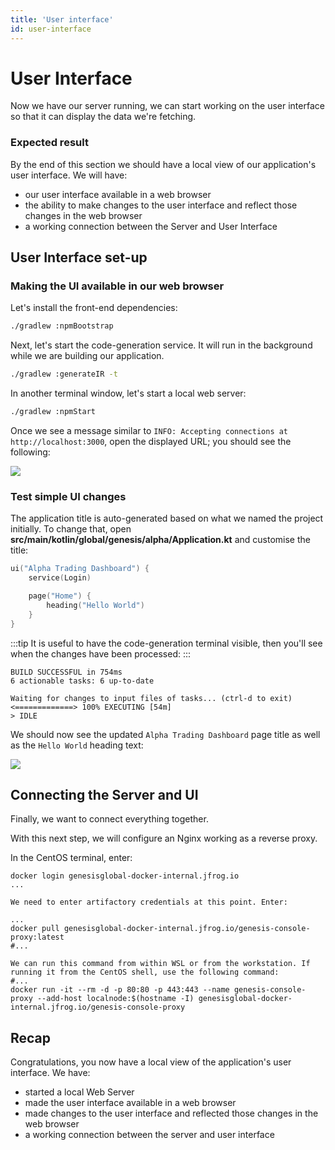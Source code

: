 ```yaml
---
title: 'User interface'
id: user-interface
---
```


# User Interface

Now we have our server running, we can start working on the user interface so that it can display the data we're fetching.

### Expected result

By the end of this section we should have a local view of our application's user interface. We will have:

- our user interface available in a web browser
- the ability to make changes to the user interface and reflect those changes in the web browser
- a working connection between the Server and User Interface

## User Interface set-up

### Making the UI available in our web browser

Let's install the front-end dependencies:

```sh
./gradlew :npmBootstrap
```

Next, let's start the code-generation service. It will run in the background while we are building our application.

```sh
./gradlew :generateIR -t
```

In another terminal window, let's start a local web server:

```sh
./gradlew :npmStart
```

Once we see a message similar to `INFO: Accepting connections at http://localhost:3000`, open the displayed URL; you should see the following:

![](/img/login-enabled.PNG)

### Test simple UI changes

The application title is auto-generated based on what we named the project initially. 
To change that, open **src/main/kotlin/global/genesis/alpha/Application.kt** and customise the title:

```kotlin
ui("Alpha Trading Dashboard") {
    service(Login)

    page("Home") {
        heading("Hello World")
    }
}
```
:::tip
It is useful to have the code-generation terminal visible, then you'll see when the changes have been processed:
:::

```shell
BUILD SUCCESSFUL in 754ms
6 actionable tasks: 6 up-to-date

Waiting for changes to input files of tasks... (ctrl-d to exit)
<=============> 100% EXECUTING [54m]
> IDLE

```

We should now see the updated `Alpha Trading Dashboard` page title as well as the `Hello World` heading text:

![](/img/gpl-seed-start-first-changes.png)

## Connecting the Server and UI

Finally, we want to connect everything together.  

With this next step, we will configure an Nginx working as a reverse proxy.

In the CentOS terminal, enter:

```shell
docker login genesisglobal-docker-internal.jfrog.io
...

We need to enter artifactory credentials at this point. Enter:

...
docker pull genesisglobal-docker-internal.jfrog.io/genesis-console-proxy:latest
#...

We can run this command from within WSL or from the workstation. If running it from the CentOS shell, use the following command:
#...
docker run -it --rm -d -p 80:80 -p 443:443 --name genesis-console-proxy --add-host localnode:$(hostname -I) genesisglobal-docker-internal.jfrog.io/genesis-console-proxy

```

## Recap

Congratulations, you now have a local view of the application's user interface. We have:

- started a local Web Server
- made the user interface available in a web browser
- made changes to the user interface and reflected those changes in the web browser
- a working connection between the server and user interface
